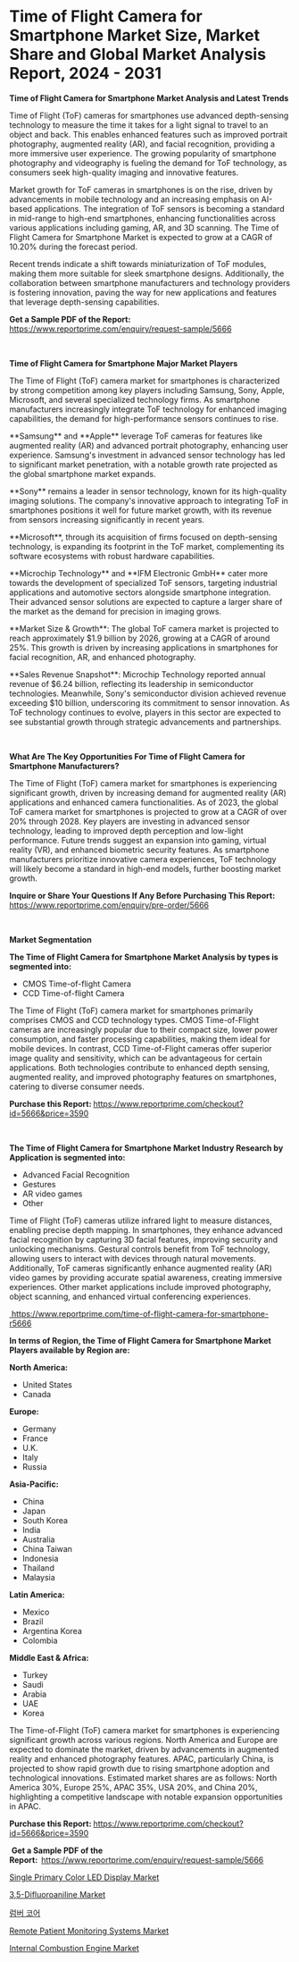 <p><h1>Time of Flight Camera for Smartphone Market Size, Market Share and Global Market Analysis Report, 2024 - 2031</h1></p><p><strong>Time of Flight Camera for Smartphone Market Analysis and Latest Trends</strong></p>
<p><p>Time of Flight (ToF) cameras for smartphones use advanced depth-sensing technology to measure the time it takes for a light signal to travel to an object and back. This enables enhanced features such as improved portrait photography, augmented reality (AR), and facial recognition, providing a more immersive user experience. The growing popularity of smartphone photography and videography is fueling the demand for ToF technology, as consumers seek high-quality imaging and innovative features.</p><p>Market growth for ToF cameras in smartphones is on the rise, driven by advancements in mobile technology and an increasing emphasis on AI-based applications. The integration of ToF sensors is becoming a standard in mid-range to high-end smartphones, enhancing functionalities across various applications including gaming, AR, and 3D scanning. The Time of Flight Camera for Smartphone Market is expected to grow at a CAGR of 10.20% during the forecast period. </p><p>Recent trends indicate a shift towards miniaturization of ToF modules, making them more suitable for sleek smartphone designs. Additionally, the collaboration between smartphone manufacturers and technology providers is fostering innovation, paving the way for new applications and features that leverage depth-sensing capabilities.</p></p>
<p><strong>Get a Sample PDF of the Report:&nbsp;</strong> <a href="https://www.reportprime.com/enquiry/request-sample/5666">https://www.reportprime.com/enquiry/request-sample/5666</a></p>
<p>&nbsp;</p>
<p><strong>Time of Flight Camera for Smartphone Major Market Players</strong></p>
<p><p>The Time of Flight (ToF) camera market for smartphones is characterized by strong competition among key players including Samsung, Sony, Apple, Microsoft, and several specialized technology firms. As smartphone manufacturers increasingly integrate ToF technology for enhanced imaging capabilities, the demand for high-performance sensors continues to rise.</p><p>**Samsung** and **Apple** leverage ToF cameras for features like augmented reality (AR) and advanced portrait photography, enhancing user experience. Samsung's investment in advanced sensor technology has led to significant market penetration, with a notable growth rate projected as the global smartphone market expands. </p><p>**Sony** remains a leader in sensor technology, known for its high-quality imaging solutions. The company's innovative approach to integrating ToF in smartphones positions it well for future market growth, with its revenue from sensors increasing significantly in recent years.</p><p>**Microsoft**, through its acquisition of firms focused on depth-sensing technology, is expanding its footprint in the ToF market, complementing its software ecosystems with robust hardware capabilities.</p><p>**Microchip Technology** and **IFM Electronic GmbH** cater more towards the development of specialized ToF sensors, targeting industrial applications and automotive sectors alongside smartphone integration. Their advanced sensor solutions are expected to capture a larger share of the market as the demand for precision in imaging grows.</p><p>**Market Size & Growth**: The global ToF camera market is projected to reach approximately $1.9 billion by 2026, growing at a CAGR of around 25%. This growth is driven by increasing applications in smartphones for facial recognition, AR, and enhanced photography.</p><p>**Sales Revenue Snapshot**: Microchip Technology reported annual revenue of $6.24 billion, reflecting its leadership in semiconductor technologies. Meanwhile, Sony's semiconductor division achieved revenue exceeding $10 billion, underscoring its commitment to sensor innovation. As ToF technology continues to evolve, players in this sector are expected to see substantial growth through strategic advancements and partnerships.</p></p>
<p>&nbsp;</p>
<p><strong>What Are The Key Opportunities For Time of Flight Camera for Smartphone Manufacturers?</strong></p>
<p><p>The Time of Flight (ToF) camera market for smartphones is experiencing significant growth, driven by increasing demand for augmented reality (AR) applications and enhanced camera functionalities. As of 2023, the global ToF camera market for smartphones is projected to grow at a CAGR of over 20% through 2028. Key players are investing in advanced sensor technology, leading to improved depth perception and low-light performance. Future trends suggest an expansion into gaming, virtual reality (VR), and enhanced biometric security features. As smartphone manufacturers prioritize innovative camera experiences, ToF technology will likely become a standard in high-end models, further boosting market growth.</p></p>
<p><strong>Inquire or Share Your Questions If Any Before Purchasing This Report:</strong> <a href="https://www.reportprime.com/enquiry/pre-order/5666">https://www.reportprime.com/enquiry/pre-order/5666</a></p>
<p>&nbsp;</p>
<p><strong>Market Segmentation</strong></p>
<p><strong>The Time of Flight Camera for Smartphone Market Analysis by types is segmented into:</strong></p>
<p><ul><li>CMOS Time-of-flight Camera</li><li>CCD Time-of-flight Camera</li></ul></p>
<p><p>The Time of Flight (ToF) camera market for smartphones primarily comprises CMOS and CCD technology types. CMOS Time-of-Flight cameras are increasingly popular due to their compact size, lower power consumption, and faster processing capabilities, making them ideal for mobile devices. In contrast, CCD Time-of-Flight cameras offer superior image quality and sensitivity, which can be advantageous for certain applications. Both technologies contribute to enhanced depth sensing, augmented reality, and improved photography features on smartphones, catering to diverse consumer needs.</p></p>
<p><strong>Purchase this Report:&nbsp;</strong><a href="https://www.reportprime.com/checkout?id=5666&price=3590">https://www.reportprime.com/checkout?id=5666&price=3590</a></p>
<p>&nbsp;</p>
<p><strong>The Time of Flight Camera for Smartphone Market Industry Research by Application is segmented into:</strong></p>
<p><ul><li>Advanced Facial Recognition</li><li>Gestures</li><li>AR video games</li><li>Other</li></ul></p>
<p><p>Time of Flight (ToF) cameras utilize infrared light to measure distances, enabling precise depth mapping. In smartphones, they enhance advanced facial recognition by capturing 3D facial features, improving security and unlocking mechanisms. Gestural controls benefit from ToF technology, allowing users to interact with devices through natural movements. Additionally, ToF cameras significantly enhance augmented reality (AR) video games by providing accurate spatial awareness, creating immersive experiences. Other market applications include improved photography, object scanning, and enhanced virtual conferencing experiences.</p></p>
<p><a href="https://www.reportprime.com/time-of-flight-camera-for-smartphone-r5666">&nbsp;https://www.reportprime.com/time-of-flight-camera-for-smartphone-r5666</a></p>
<p><strong>In terms of Region, the Time of Flight Camera for Smartphone Market Players available by Region are:</strong></p>
<p>
    <p> <strong> North America: </strong>
        <ul>
            <li>United States</li>
            <li>Canada</li>
        </ul>
        </p> 
    <p> <strong> Europe: </strong>
        <ul>
            <li>Germany</li>
            <li>France</li>
            <li>U.K.</li>
            <li>Italy</li>
            <li>Russia</li>
        </ul>
        </p> 
    <p> <strong> Asia-Pacific: </strong>
        <ul>
            <li>China</li>
            <li>Japan</li>
            <li>South Korea</li>
            <li>India</li>
            <li>Australia</li>
            <li>China Taiwan</li>
            <li>Indonesia</li>
            <li>Thailand</li>
            <li>Malaysia</li>
        </ul>
        </p> 
    <p> <strong> Latin America: </strong>
        <ul>
            <li>Mexico</li>
            <li>Brazil</li>
            <li>Argentina Korea</li>
            <li>Colombia</li>
        </ul>
        </p> 
    <p> <strong> Middle East & Africa: </strong>
        <ul>
            <li>Turkey</li>
            <li>Saudi</li>
            <li>Arabia</li>
            <li>UAE</li>
            <li>Korea</li>
        </ul>
    </p>
    </p>
<p><p>The Time-of-Flight (ToF) camera market for smartphones is experiencing significant growth across various regions. North America and Europe are expected to dominate the market, driven by advancements in augmented reality and enhanced photography features. APAC, particularly China, is projected to show rapid growth due to rising smartphone adoption and technological innovations. Estimated market shares are as follows: North America 30%, Europe 25%, APAC 35%, USA 20%, and China 20%, highlighting a competitive landscape with notable expansion opportunities in APAC.</p></p>
<p><strong>Purchase this Report: </strong><a href="https://www.reportprime.com/checkout?id=5666&price=3590">https://www.reportprime.com/checkout?id=5666&price=3590</a></p>
<p>&nbsp;<strong>Get a Sample PDF of the Report:&nbsp;&nbsp;</strong><a href="https://www.reportprime.com/enquiry/request-sample/5666">https://www.reportprime.com/enquiry/request-sample/5666</a></p>
<p><strong></strong></p>
<p><p><a href="https://github.com/PeterParrish5/Market-Research-Report-List-6/blob/main/single-primary-color-led-display-market.md">Single Primary Color LED Display Market</a></p><p><a href="https://issuu.com/reportprime-2/docs/35-difluoroaniline-market-size-2030_f20cdf4a7897cc">3,5-Difluoroaniline Market</a></p><p><a href="https://medium.com/@ejuynpri79/%EC%A7%80%EC%97%AD-%EC%8B%9C%EC%9E%A5%EC%9D%80-%EB%AA%A9%EC%9E%AC-%ED%95%B5%EC%8B%AC-%EC%8B%9C%EC%9E%A5-%ED%98%81%EC%8B%A0%EC%97%90-%EC%96%B4%EB%96%BB%EA%B2%8C-%EC%A0%81%EC%9D%91%ED%95%98%EA%B3%A0-%EC%9E%88%EB%8A%94%EA%B0%80-2024%EB%85%84%EB%B6%80%ED%84%B0-2031%EB%85%84%EA%B9%8C%EC%A7%80%EC%9D%98-%EC%A3%BC%EC%9A%94-%EC%8B%9C%EC%9E%A5-%EB%8F%99%ED%96%A5-%EB%B0%8F-%EC%98%88%EC%B8%A1-71eed50a65e3">럼버 코어</a></p><p><a href="https://www.linkedin.com/pulse/what-growth-opportunities-challenges-remote-patient-monitoring-ckpwf?trackingId=ixUixR%2FFSu%2BrlJszHsPzBQ%3D%3D">Remote Patient Monitoring Systems Market</a></p><p><a href="https://medium.com/@joseph.baker466547/global-internal-combustion-engine-market-sector-types-applications-market-player-strategies-40ebbb6929c7">Internal Combustion Engine Market</a></p></p>